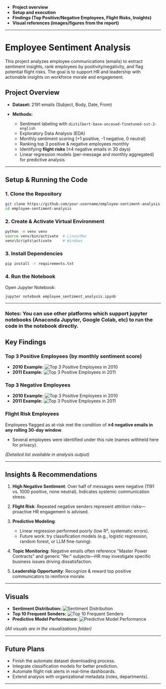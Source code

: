 * **Project overview**
* **Setup and execution**
* **Findings (Top Positive/Negative Employees, Flight Risks, Insights)**
* **Visual references (images/figures from the report)**

---

# Employee Sentiment Analysis

This project analyzes employee communications (emails) to extract sentiment insights, rank employees by positivity/negativity, and flag potential flight risks. The goal is to support HR and leadership with actionable insights on workforce morale and engagement.

## Project Overview

* **Dataset:** 2191 emails (Subject, Body, Date, From)
* **Methods:**

  * Sentiment labeling with `distilbert-base-uncased-finetuned-sst-2-english`
  * Exploratory Data Analysis (EDA)
  * Monthly sentiment scoring (+1 positive, -1 negative, 0 neutral)
  * Ranking top 3 positive & negative employees monthly
  * Identifying **flight risks** (≥4 negative emails in 30 days)
  * Linear regression models (per-message and monthly aggregated) for predictive analysis

---

## Setup & Running the Code

### 1. Clone the Repository

```bash
git clone https://github.com/your-username/employee-sentiment-analysis.git
cd employee-sentiment-analysis
```

### 2. Create & Activate Virtual Environment

```bash
python -m venv venv
source venv/bin/activate  # Linux/Mac
venv\Scripts\activate     # Windows
```

### 3. Install Dependencies

```bash
pip install -r requirements.txt
```

### 4. Run the Notebook

Open Jupyter Notebook:

```bash
jupyter notebook employee_sentiment_analysis.ipynb
```

---

### Notes: You can use other platforms which support jupyter notebooks (Anaconda Jupyter, Google Colab, etc) to run the code in the notebook directly.

## Key Findings

### Top 3 Positive Employees (by monthly sentiment score)

* **2010 Example:** 
![Top 3 Positive Employees in 2010](./visualizations/top_3_employees_positive_sentiment_score_2010.png) 
* **2011 Example:** 
![Top 3 Positive Employees in 2011](./visualizations/top_3_employees_positive_sentiment_score_2011.png) 


### Top 3 Negative Employees

* **2010 Example:** 
![Top 3 Positive Employees in 2010](./visualizations/top_3_employees_negative_sentiment_score_2010.png) 
* **2011 Example:** 
![Top 3 Positive Employees in 2011](./visualizations/top_3_employees_negative_sentiment_score_2011.png) 


### Flight Risk Employees

Employees flagged as at-risk met the condition of **≥4 negative emails in any rolling 30-day window**.

* Several employees were identified under this rule (names withheld here for privacy).

*(Detailed list available in analysis output)*

---

## Insights & Recommendations

1. **High Negative Sentiment**: Over half of messages were negative (1191 vs. 1000 positive, none neutral). Indicates systemic communication stress.
2. **Flight Risk**: Repeated negative senders represent attrition risks—proactive HR engagement is advised.
3. **Predictive Modeling**:

   * Linear regression performed poorly (low R², systematic errors).
   * Future work: try classification models (e.g., logistic regression, random forest, or LLM fine-tuning).
4. **Topic Monitoring**: Negative emails often reference "Master Power Contracts" and generic "Re:" subjects—HR may investigate specific business issues driving dissatisfaction.
5. **Leadership Opportunity**: Recognize & reward top positive communicators to reinforce morale.

---

## Visuals

* **Sentiment Distribution:** 
![Sentiment Distribution](./visualizations/distribution_email_sentiment.png) 
* **Top 10 Frequent Senders:** 
![Top 10 Frequent Senders](./visualizations/top_10_senders.png) 
* **Predictive Model Performance:** 
![Predictive Model Performance](./visualizations/model_comparison.png) 

*(All visuals are in the visualizations folder)*

---

## Future Plans

* Finish the automate dataset downloading process.
* Integrate classification models for better prediction.
* Automate flight risk alerts in real-time dashboards.
* Extend analysis with organizational metadata (roles, departments).

---

